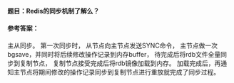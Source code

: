 #### **题目**：Redis的同步机制了解么？

#### **参考答案**：

主从同步。
第一次同步时，
从节点向主节点发送SYNC命令，
主节点做一次bgsave，并同时将后续修改操作记录到内存buffer，
待完成后将rdb文件全量同步到复制节点，
复制节点接受完成后将rdb镜像加载到内存。
加载完成后，再通知主节点将期间修改的操作记录同步到复制节点进行重放就完成了同步过程。
